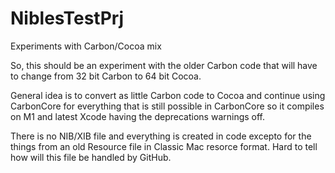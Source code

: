 # NiblesTestPrj
Experiments with Carbon/Cocoa mix

So, this should be an experiment with the older Carbon code that will have to change from 32 bit Carbon to 64 bit Cocoa.

General idea is to convert as little Carbon code to Cocoa and continue using CarbonCore for everything that is still possible in CarbonCore so it compiles on M1 and latest Xcode having the deprecations warnings off.

There is no NIB/XIB file and everything is created in code excepto for the things from an old Resource file in Classic Mac resorce format. Hard to tell how will this file be handled by GitHub. 
